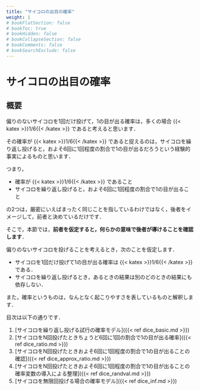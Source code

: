 ```yaml
---
title: "サイコロの出目の確率"
weight: 1
# bookFlatSection: false
# bookToc: true
# bookHidden: false
# bookCollapseSection: false
# bookComments: false
# bookSearchExclude: false
---
```


# サイコロの出目の確率

## 概要

偏りのないサイコロを1回だけ投げて，1の目が出る確率は，多くの場合 {{< katex >}}1/6{{< /katex >}} であると考えると思います．

その確率が {{< katex >}}1/6{{< /katex >}} であると捉えるのは，サイコロを繰り返し投げると，およそ6回に1回程度の割合で1の目が出るだろうという経験的事実によるものと思います．

つまり，

* 確率が {{< katex >}}1/6{{< /katex >}} であること
* サイコロを繰り返し投げると，およそ6回に1回程度の割合で1の目が出ること

の2つは，厳密にいえばまったく同じことを指しているわけではなく，後者をイメージして，前者と決めているだけです．

そこで，本節では，**前者を仮定すると，何らかの意味で後者が導けることを確認します**．

偏りのないサイコロを投げることを考えるとき，次のことを仮定します．
* サイコロを1回だけ投げて1の目が出る確率は {{< katex >}}1/6{{< /katex >}} である．
* サイコロを繰り返し投げるとき，あるときの結果は別のどのときの結果にも依存しない．

また，確率というものは，なんとなく起こりやすさを表しているものと解釈します．

目次は以下の通りです．

1. [サイコロを繰り返し投げる試行の確率モデル]({{< ref dice_basic.md >}})
2. [サイコロをN回投げたときちょうど6回に1回の割合で1の目が出る確率]({{< ref dice_ratio.md >}})
3. [サイコロをN回投げたときおよそ6回に1回程度の割合で1の目が出ることの確認]({{< ref dice_approx_ratio.md >}})
4. [サイコロをN回投げたときおよそ6回に1回程度の割合で1の目が出ることの確率変数の導入による整理]({{< ref dice_randval.md >}})
4. [サイコロを無限回投げる場合の確率モデル]({{< ref dice_inf.md >}})
